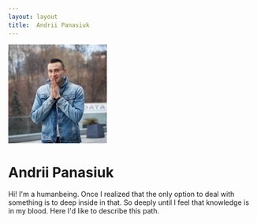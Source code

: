 ```yaml
---
layout: layout
title:  Andrii Panasiuk
---
```


<div class="content">
<div class="pull-right">
<a href="/images/me-large.png">
  <img width="200px" height="200px" src="/images/me.jpg" class="rounded-img" alt="Me"/>
</a>
</div>

# Andrii Panasiuk

Hi! I'm a humanbeing. Once I realized that the only option to deal with something is to deep inside in that. So deeply until I feel that knowledge is in my blood.
Here I'd like to describe this path.


</div>

